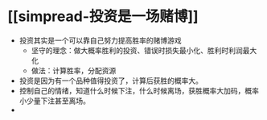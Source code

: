 # [[simpread-投资是一场赌博]]
- 投资其实是一个可以靠自己努力提高胜率的赌博游戏
	- 坚守的理念：做大概率胜利的投资、错误时损失最小化、胜利时利润最大化
	- 做法：计算胜率，分配资源
- 投资是因为有一个品种值得投资了，计算后获胜的概率大。
- 控制自己的情绪，知道什么时候下注，什么时候离场，获胜概率大加码，概率小少量下注甚至离场。
- 
